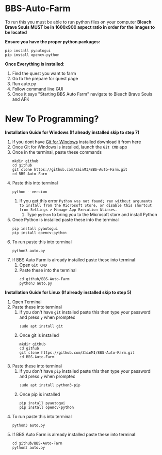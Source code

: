 # BBS-Auto-Farm
To run this you must be able to run python files on your computer
**Bleach Brave Souls MUST be in 1600x900 aspect ratio in order for the images to be located**

**Ensure you have the proper python packages:**
```
pip install pyautogui
pip install opencv-python

```

**Once Everything is installed:**
1. Find the quest you want to farm
2. Go to the prepare for quest page
3. Run auto.py
5. Follow command line GUI
6. Once it says "Starting BBS Auto Farm" navigate to Bleach Brave Souls and AFK

# New To Programming?
**Installation Guide for Windows (If already installed skip to step 7)**
1. If you dont have [Git for Windows](https://gitforwindows.org/) installed download it from here
2. Once Git for Windows is installed, launch the `Git CMD` app
3. Once in the terminal, paste these commands
   ```
   mkdir github
   cd github
   git clone https://github.com/ZainMI/BBS-Auto-Farm.git
   cd BBS-Auto-Farm
   
   ```
4. Paste this into terminal
   ```
   python --version
   
   ```
   1. If you get this error `Python was not found; run without arguments to install from the Microsoft Store, or disable this shortcut from Settings > Manage App Execution Aliases.`
      1. Type `python` to bring you to the Microsoft store and install Python
5. Once Python is installed paste these into the terminal
   ```
   pip install pyautogui
   pip install opencv-python
   
   ```
6. To run paste this into terminal
   ```
   python3 auto.py
   
   ```
7. If BBS Auto Farm is already installed paste these into terminal
   1. Open `Git CMD`
   2. Paste these into the terminal
      ```
      cd github/BBS-Auto-Farm
      python3 auto.py
      
      ```

**Installation Guide for Linux (If already installed skip to step 5)**
1. Open Terminal
2. Paste these into terminal
   1. If you don't have `git` installed paste this then type your password and press `y` when prompted
      ```
      sudo apt install git
      
      ```
   2. Once git is installed
      ```
      mkdir github
      cd github
      git clone https://github.com/ZainMI/BBS-Auto-Farm.git
      cd BBS-Auto-Farm
      
      ```
3. Paste these into terminal
   1. If you don't have `pip` installed paste this then type your password and press `y` when prompted
      ```
      sudo apt install python3-pip
      
      ```
   2. Once pip is installed
      ```
      pip install pyautogui
      pip install opencv-python
      
      ```
4. To run paste this into terminal
   ```
   python3 auto.py
   
   ```
5. If BBS Auto Farm is already installed paste these into terminal
   ```
   cd github/BBS-Auto-Farm
   python3 auto.py
   
   ```
